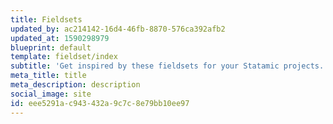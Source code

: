 ```yaml
---
title: Fieldsets
updated_by: ac214142-16d4-46fb-8870-576ca392afb2
updated_at: 1590298979
blueprint: default
template: fieldset/index
subtitle: 'Get inspired by these fieldsets for your Statamic projects.'
meta_title: title
meta_description: description
social_image: site
id: eee5291a-c943-432a-9c7c-8e79bb10ee97
---
```

